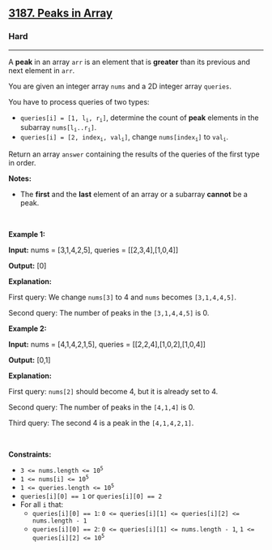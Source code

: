 <h2><a href="https://leetcode.com/problems/peaks-in-array">3187. Peaks in Array</a></h2><h3>Hard</h3><hr><p>A <strong>peak</strong> in an array <code>arr</code> is an element that is <strong>greater</strong> than its previous and next element in <code>arr</code>.</p>

<p>You are given an integer array <code>nums</code> and a 2D integer array <code>queries</code>.</p>

<p>You have to process queries of two types:</p>

<ul>
	<li><code>queries[i] = [1, l<sub>i</sub>, r<sub>i</sub>]</code>, determine the count of <strong>peak</strong> elements in the <span data-keyword="subarray">subarray</span> <code>nums[l<sub>i</sub>..r<sub>i</sub>]</code>.<!-- notionvc: 73b20b7c-e1ab-4dac-86d0-13761094a9ae --></li>
	<li><code>queries[i] = [2, index<sub>i</sub>, val<sub>i</sub>]</code>, change <code>nums[index<sub>i</sub>]</code> to <code><font face="monospace">val<sub>i</sub></font></code>.</li>
</ul>

<p>Return an array <code>answer</code> containing the results of the queries of the first type in order.<!-- notionvc: a9ccef22-4061-4b5a-b4cc-a2b2a0e12f30 --></p>

<p><strong>Notes:</strong></p>

<ul>
	<li>The <strong>first</strong> and the <strong>last</strong> element of an array or a subarray<!-- notionvc: fcffef72-deb5-47cb-8719-3a3790102f73 --> <strong>cannot</strong> be a peak.</li>
</ul>

<p>&nbsp;</p>
<p><strong class="example">Example 1:</strong></p>

<div class="example-block">
<p><strong>Input:</strong> <span class="example-io">nums = [3,1,4,2,5], queries = [[2,3,4],[1,0,4]]</span></p>

<p><strong>Output:</strong> <span class="example-io">[0]</span></p>

<p><strong>Explanation:</strong></p>

<p>First query: We change <code>nums[3]</code> to 4 and <code>nums</code> becomes <code>[3,1,4,4,5]</code>.</p>

<p>Second query: The number of peaks in the <code>[3,1,4,4,5]</code> is 0.</p>
</div>

<p><strong class="example">Example 2:</strong></p>

<div class="example-block">
<p><strong>Input:</strong> <span class="example-io">nums = [4,1,4,2,1,5], queries = [[2,2,4],[1,0,2],[1,0,4]]</span></p>

<p><strong>Output:</strong> <span class="example-io">[0,1]</span></p>

<p><strong>Explanation:</strong></p>

<p>First query: <code>nums[2]</code> should become 4, but it is already set to 4.</p>

<p>Second query: The number of peaks in the <code>[4,1,4]</code> is 0.</p>

<p>Third query: The second 4 is a peak in the <code>[4,1,4,2,1]</code>.</p>
</div>

<p>&nbsp;</p>
<p><strong>Constraints:</strong></p>

<ul>
	<li><code>3 &lt;= nums.length &lt;= 10<sup>5</sup></code></li>
	<li><code>1 &lt;= nums[i] &lt;= 10<sup>5</sup></code></li>
	<li><code>1 &lt;= queries.length &lt;= 10<sup>5</sup></code></li>
	<li><code>queries[i][0] == 1</code> or <code>queries[i][0] == 2</code></li>
	<li>For all <code>i</code> that:
	<ul>
		<li><code>queries[i][0] == 1</code>: <code>0 &lt;= queries[i][1] &lt;= queries[i][2] &lt;= nums.length - 1</code></li>
		<li><code>queries[i][0] == 2</code>: <code>0 &lt;= queries[i][1] &lt;= nums.length - 1</code>, <code>1 &lt;= queries[i][2] &lt;= 10<sup>5</sup></code></li>
	</ul>
	</li>
</ul>
